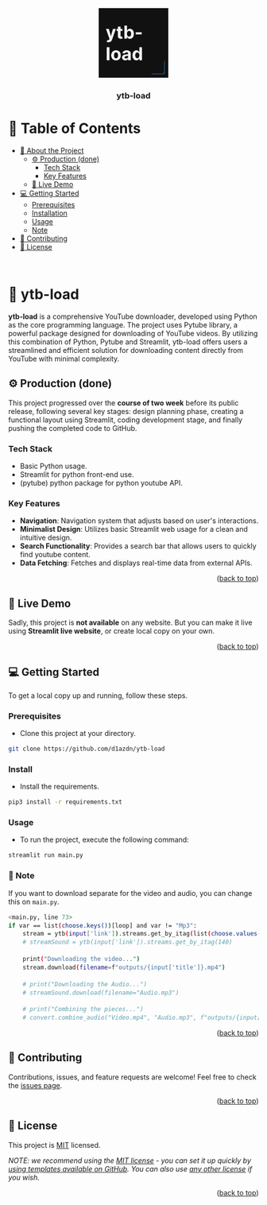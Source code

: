 <div align="center">
  <img src="./public/assets/logo.jpg" alt="logo" width="140"  height="auto" />
  
  <h3><b>ytb-load</b></h3>
</div>

# 📗 Table of Contents
- [📖 About the Project](#about-project)
  - [⚙️ Production (done)](#production)
    - [Tech Stack](#tech-stack)
    - [Key Features](#key-features)
  - [🚀 Live Demo](#live-demo)
- [💻 Getting Started](#getting-started)
  - [Prerequisites](#prerequisites)
  - [Installation](#installation)
  - [Usage](#usage)
  - [Note](#note)
- [🤝 Contributing](#contributing)
- [📝 License](#license)

<br>




# 📖 ytb-load <a name="about-project"></a>
**ytb-load** is a comprehensive YouTube downloader, developed using Python as the core programming language. The project uses Pytube library, a powerful package designed for downloading of YouTube videos. By utilizing this combination of Python, Pytube and Streamlit, ytb-load offers users a streamlined and efficient solution for downloading content directly from YouTube with minimal complexity.

## ⚙️ Production (done)<a name="production"></a>
This project progressed over the **course of two week** before its public release, following several key stages: design planning phase, creating a functional layout using Streamlit, coding development stage, and finally pushing the completed code to GitHub.

### Tech Stack <a name="tech-stack"></a>
- Basic Python usage.
- Streamlit for python front-end use.
- (pytube) python package for python youtube API.
### Key Features <a name="key-features"></a>
- **Navigation**: Navigation system that adjusts based on user's interactions.
- **Minimalist Design**: Utilizes basic Streamlit web usage for a clean and intuitive design.
- **Search Functionality**: Provides a search bar that allows users to quickly find youtube content.
- **Data Fetching**: Fetches and displays real-time data from external APIs.
<p align="right">(<a href="#readme-top">back to top</a>)</p>




## 🚀 Live Demo <a name="live-demo"></a>
Sadly, this project is **not available** on any website. But you can make it live using **Streamlit live website**, or create local copy on your own.
<p align="right">(<a href="#readme-top">back to top</a>)</p>




## 💻 Getting Started <a name="getting-started"></a>
To get a local copy up and running, follow these steps.

### Prerequisites
- Clone this project at your directory.
```sh
git clone https://github.com/d1azdn/ytb-load
```

### Install
- Install the requirements.
```sh
pip3 install -r requirements.txt
```

### Usage
- To run the project, execute the following command:
```sh
streamlit run main.py
```




### 📝 Note <a name="note"></a>
If you want to download separate for the video and audio, you can change this on `main.py`. 

```sh
<main.py, line 73>
if var == list(choose.keys())[loop] and var != "Mp3":
    stream = ytb(input['link']).streams.get_by_itag(list(choose.values())[loop])
    # streamSound = ytb(input['link']).streams.get_by_itag(140)

    print("Downloading the video...")
    stream.download(filename=f"outputs/{input['title']}.mp4")

    # print("Downloading the Audio...")
    # streamSound.download(filename="Audio.mp3")

    # print("Combining the pieces...")
    # convert.combine_audio("Video.mp4", "Audio.mp3", f"outputs/{input['title']}.mp4")
```
<p align="right">(<a href="#readme-top">back to top</a>)</p>




## 🤝 Contributing <a name="contributing"></a>
Contributions, issues, and feature requests are welcome!
Feel free to check the [issues page](../../issues/).
<p align="right">(<a href="#readme-top">back to top</a>)</p>




## 📝 License <a name="license"></a>
This project is [MIT](./LICENSE) licensed.

_NOTE: we recommend using the [MIT license](https://choosealicense.com/licenses/mit/) - you can set it up quickly by [using templates available on GitHub](https://docs.github.com/en/communities/setting-up-your-project-for-healthy-contributions/adding-a-license-to-a-repository). You can also use [any other license](https://choosealicense.com/licenses/) if you wish._

<p align="right">(<a href="#readme-top">back to top</a>)</p>
